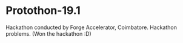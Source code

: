 # Protothon-19.1

Hackathon conducted by Forge Accelerator, Coimbatore.
Hackathon problems.
(Won the hackathon :D)
